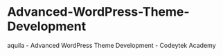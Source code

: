 # Advanced-WordPress-Theme-Development
aquila - Advanced WordPress Theme Development -  Codeytek Academy
